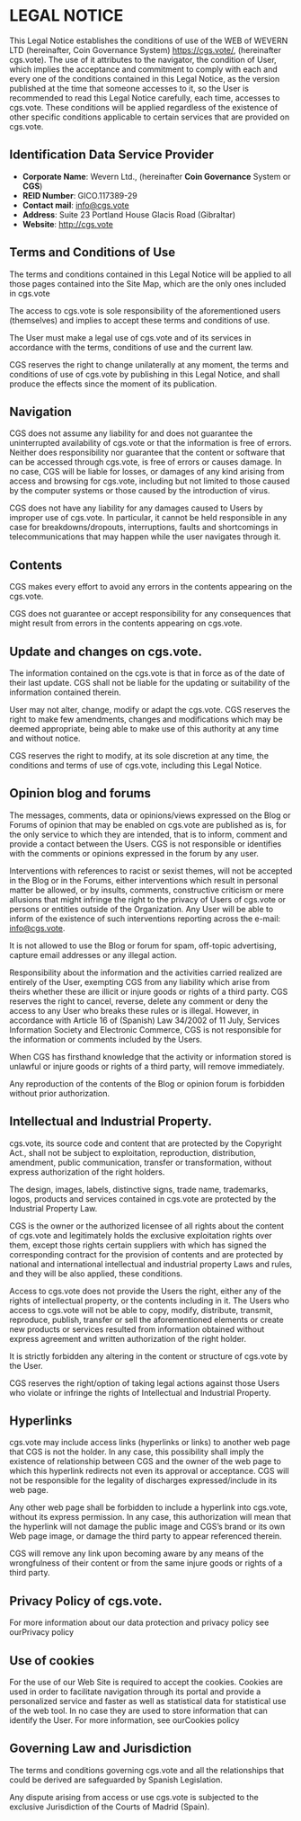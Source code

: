 # LEGAL NOTICE

This Legal Notice establishes the conditions of use of the WEB of WEVERN LTD (hereinafter, Coin Governance System)
https://cgs.vote/, (hereinafter cgs.vote). The use of it attributes to
the navigator, the condition of User, which implies the acceptance and commitment
to comply with each and every one of the conditions contained in this Legal Notice,
as the version published at the time that someone accesses to it, so the User is
recommended to read this Legal Notice carefully, each time, accesses to
cgs.vote. These conditions will be applied regardless of the existence of
other specific conditions applicable to certain services that are provided on
cgs.vote.

## Identification Data Service Provider

* **Corporate Name**: Wevern Ltd., (hereinafter **Coin Governance** System or **CGS**)
* **REID Number**: GICO.117389-29
* **Contact mail**: info@cgs.vote
* **Address**: Suite 23 Portland House Glacis Road (Gibraltar)
* **Website**: http://cgs.vote

## Terms and Conditions of Use
The terms and conditions contained in this Legal Notice will be applied to all those
pages contained into the Site Map, which are the only ones included in
cgs.vote

The access to cgs.vote is sole responsibility of the aforementioned users
(themselves) and implies to accept these terms and conditions of use.

The User must make a legal use of cgs.vote and of its services in accordance
with the terms, conditions of use and the current law.

CGS reserves the right to change unilaterally at any moment, the terms
and conditions of use of cgs.vote by publishing in this Legal Notice, and shall
produce the effects since the moment of its publication.

## Navigation

CGS does not assume any liability for and does not guarantee the
uninterrupted availability of cgs.vote or that the information is free of errors.
Neither does responsibility nor guarantee that the content or software that can be
accessed through cgs.vote, is free of errors or causes damage. In no case,
CGS will be liable for losses, or damages of any kind arising from access
and browsing for cgs.vote, including but not limited to those caused by the
computer systems or those caused by the introduction of virus.

CGS does not have any liability for any damages caused to Users by
improper use of cgs.vote. In particular, it cannot be held responsible in any
case for breakdowns/dropouts, interruptions, faults and shortcomings in
telecommunications that may happen while the user navigates through it.

## Contents

CGS makes every effort to avoid any errors in the contents appearing on
the cgs.vote.

CGS does not guarantee or accept responsibility for any consequences that
might result from errors in the contents appearing on cgs.vote.

## Update and changes on cgs.vote.

The information contained on the cgs.vote is that in force as of the date of
their last update. CGS shall not be liable for the updating or suitability of
the information contained therein.

User may not alter, change, modify or adapt the cgs.vote. CGS
reserves the right to make few amendments, changes and modifications which may
be deemed appropriate, being able to make use of this authority at any time and
without notice.

CGS reserves the right to modify, at its sole discretion at any time, the
conditions and terms of use of cgs.vote, including this Legal Notice.

## Opinion blog and forums

The messages, comments, data or opinions/views expressed on the Blog or Forums
of opinion that may be enabled on cgs.vote are published as is, for the only
service to which they are intended, that is to inform, comment and provide a
contact between the Users. CGS is not responsible or identifies with the
comments or opinions expressed in the forum by any user.

Interventions with references to racist or sexist themes, will not be accepted in the
Blog or in the Forums, either interventions which result in personal matter be
allowed, or by insults, comments, constructive criticism or mere allusions that
might infringe the right to the privacy of Users of cgs.vote or persons or
entities outside of the Organization. Any User will be able to inform of the existence
of such interventions reporting across the e-mail: info@cgs.vote.

It is not allowed to use the Blog or forum for spam, off-topic advertising, capture
email addresses or any illegal action.

Responsibility about the information and the activities carried realized are entirely
of the User, exempting CGS from any liability which arise from theirs
whether these are illicit or injure goods or rights of a third party. CGS
reserves the right to cancel, reverse, delete any comment or deny the access to
any User who breaks these rules or is illegal. However, in accordance with Article
16 of (Spanish) Law 34/2002 of 11 July, Services Information Society and Electronic
Commerce, CGS is not responsible for the information or comments
included by the Users.

When CGS has firsthand knowledge that the activity or information stored
is unlawful or injure goods or rights of a third party, will remove immediately.

Any reproduction of the contents of the Blog or opinion forum is forbidden without
prior authorization.

## Intellectual and Industrial Property.

cgs.vote, its source code and content that are protected by the Copyright
Act., shall not be subject to exploitation, reproduction, distribution, amendment,
public communication, transfer or transformation, without express authorization of
the right holders.

The design, images, labels, distinctive signs, trade name, trademarks, logos,
products and services contained in cgs.vote are protected by the Industrial
Property Law.

CGS is the owner or the authorized licensee of all rights about the content
of cgs.vote and legitimately holds the exclusive exploitation rights over
them, except those rights certain suppliers with which has signed the corresponding
contract for the provision of contents and are protected by national and
international intellectual and industrial property Laws and rules, and they will be
also applied, these conditions.

Access to cgs.vote does not provide the Users the right, either any of the
rights of intellectual property, or the contents including in it. The Users who access
to cgs.vote will not be able to copy, modify, distribute, transmit, reproduce,
publish, transfer or sell the aforementioned elements or create new products or
services resulted from information obtained without express agreement and written
authorization of the right holder.

It is strictly forbidden any altering in the content or structure of cgs.vote by
the User.

CGS reserves the right/option of taking legal actions against those Users
who violate or infringe the rights of Intellectual and Industrial Property.

## Hyperlinks

cgs.vote may include access links (hyperlinks or links) to another web page
that CGS is not the holder. In any case, this possibility shall imply the
existence of relationship between CGS and the owner of the web page to
which this hyperlink redirects not even its approval or acceptance. CGS
will not be responsible for the legality of discharges expressed/include in its web
page.

Any other web page shall be forbidden to include a hyperlink into cgs.vote,
without its express permission. In any case, this authorization will mean that the
hyperlink will not damage the public image and CGS’s brand or its own
Web page image, or damage the third party to appear referenced therein.

CGS will remove any link upon becoming aware by any means of the
wrongfulness of their content or from the same injure goods or rights of a third
party.

## Privacy Policy of cgs.vote.

For more information about our data protection and privacy policy see ourPrivacy
policy

## Use of cookies

For the use of our Web Site is required to accept the cookies. Cookies are used in
order to facilitate navigation through its portal and provide a personalized service
and faster as well as statistical data for statistical use of the web tool. In no case
they are used to store information that can identify the User. For more information,
see ourCookies policy

## Governing Law and Jurisdiction

The terms and conditions governing cgs.vote and all the relationships that
could be derived are safeguarded by Spanish Legislation.

Any dispute arising from access or use cgs.vote is subjected to the exclusive
Jurisdiction of the Courts of Madrid (Spain).
